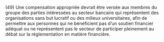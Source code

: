 (49) Une compensation appropriée devrait être versée aux membres du groupe des parties intéressées au secteur bancaire qui représentent des organisations sans but lucratif ou des milieux universitaires, afin de permettre aux personnes qui ne bénéficient pas d’un soutien financier adéquat ou ne représentent pas le secteur de participer pleinement au débat sur la réglementation en matière financière.